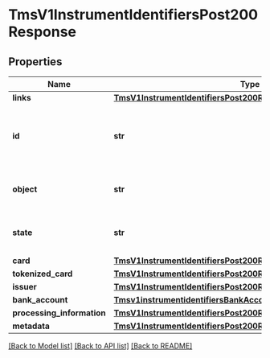 # TmsV1InstrumentIdentifiersPost200Response

## Properties
Name | Type | Description | Notes
------------ | ------------- | ------------- | -------------
**links** | [**TmsV1InstrumentIdentifiersPost200ResponseLinks**](TmsV1InstrumentIdentifiersPost200ResponseLinks.md) |  | [optional] 
**id** | **str** | Unique identification number assigned by CyberSource to the submitted request. | [optional] 
**object** | **str** | &#39;Describes type of token.&#39;  Valid values: - instrumentIdentifier  | [optional] 
**state** | **str** | &#39;Current state of the token.&#39;  Valid values: - ACTIVE - CLOSED  | [optional] 
**card** | [**TmsV1InstrumentIdentifiersPost200ResponseCard**](TmsV1InstrumentIdentifiersPost200ResponseCard.md) |  | [optional] 
**tokenized_card** | [**TmsV1InstrumentIdentifiersPost200ResponseTokenizedCard**](TmsV1InstrumentIdentifiersPost200ResponseTokenizedCard.md) |  | [optional] 
**issuer** | [**TmsV1InstrumentIdentifiersPost200ResponseIssuer**](TmsV1InstrumentIdentifiersPost200ResponseIssuer.md) |  | [optional] 
**bank_account** | [**Tmsv1instrumentidentifiersBankAccount**](Tmsv1instrumentidentifiersBankAccount.md) |  | [optional] 
**processing_information** | [**TmsV1InstrumentIdentifiersPost200ResponseProcessingInformation**](TmsV1InstrumentIdentifiersPost200ResponseProcessingInformation.md) |  | [optional] 
**metadata** | [**TmsV1InstrumentIdentifiersPost200ResponseMetadata**](TmsV1InstrumentIdentifiersPost200ResponseMetadata.md) |  | [optional] 

[[Back to Model list]](../README.md#documentation-for-models) [[Back to API list]](../README.md#documentation-for-api-endpoints) [[Back to README]](../README.md)


